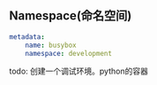 ## Namespace(命名空间)


```yml
metadata:
	name: busybox
	namespace: development
```

todo:
创建一个调试环境。python的容器

